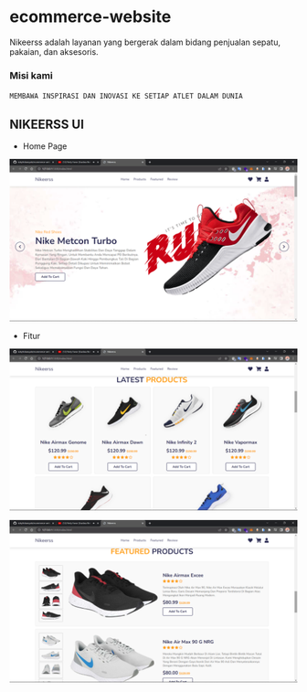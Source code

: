# ecommerce-website

Nikeerss adalah layanan yang bergerak dalam bidang penjualan sepatu, pakaian, dan aksesoris.

### Misi kami

`MEMBAWA INSPIRASI DAN INOVASI KE SETIAP ATLET DALAM DUNIA`

## NIKEERSS UI

- Home Page

![image](./screenshot/Home%20page.png)

- Fitur

![image](./screenshot/Latest%20Products.png)

![image](./screenshot/Featured%20Products.png)

